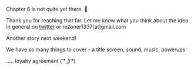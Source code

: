 Chapter 6 is not quite yet there. :no_good: 

Thank you for reaching that far. Let me know what you think about the idea in general on [twitter](https://twitter.com/rezoner) or rezoner1337[at]gmail.com

Another story next weekend!

We have so many things to cover - a title screen, sound, music, powerups

..... loyalty agreement ( ͡° ͜ʖ ͡°) 